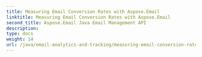 ```yaml
---
title: Measuring Email Conversion Rates with Aspose.Email
linktitle: Measuring Email Conversion Rates with Aspose.Email
second_title: Aspose.Email Java Email Management API
description: 
type: docs
weight: 14
url: /java/email-analytics-and-tracking/measuring-email-conversion-rates/
---
```

